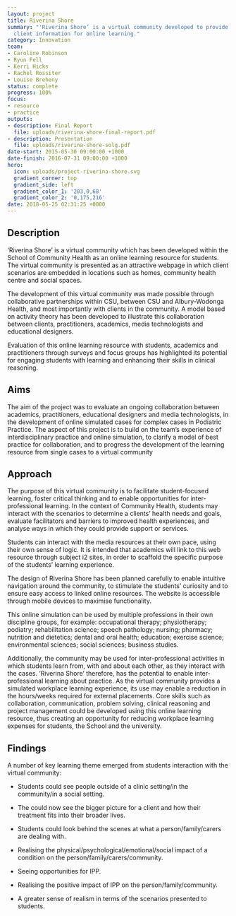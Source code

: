 ```yaml
---
layout: project
title: Riverina Shore
summary: "'Riverina Shore’ is a virtual community developed to provide contextual
  client information for online learning."
category: Innovation
team:
- Caroline Robinson
- Ryun Fell
- Kerri Hicks
- Rachel Rossiter
- Louise Breheny
status: complete
progress: 100%
focus:
- resource
- practice
outputs:
- description: Final Report
  file: uploads/riverina-shore-final-report.pdf
- description: Presentation
  file: uploads/riverina-shore-solg.pdf
date-start: 2015-05-30 09:00:00 +1000
date-finish: 2016-07-31 09:00:00 +1000
hero:
  icon: uploads/project-riverina-shore.svg
  gradient_corner: top
  gradient_side: left
  gradient_color_1: '203,0,68'
  gradient_color_2: '0,175,216'
date: 2018-05-25 02:31:25 +0000
---
```


## Description

‘Riverina Shore’ is a virtual community which has been developed within the School of Community Health as an online learning resource for students. The virtual community is presented as an attractive webpage in which client scenarios are embedded in locations such as homes, community health centre and social spaces.

The development of this virtual community was made possible through collaborative partnerships within CSU, between CSU and Albury-Wodonga Health, and most importantly with clients in the community.  A model based on activity theory has been developed to illustrate this collaboration between clients, practitioners, academics, media technologists and educational designers.

Evaluation of this online learning resource with students, academics and practitioners through surveys and focus groups has highlighted its potential for engaging students with learning and enhancing their skills in clinical reasoning.

## Aims

The aim of the project was to evaluate an ongoing collaboration between academics, practitioners, educational designers and media technologists, in the development of online simulated cases for complex cases in Podiatric Practice. The aspect of this project is to build on the team’s experience of interdisciplinary practice and online simulation, to clarify a model of best practice for collaboration, and to progress the development of the learning resource from single cases to a virtual community

## Approach

The purpose of this virtual community is to facilitate student-focused learning, foster critical thinking and to enable opportunities for inter-professional learning. In the context of Community Health, students may interact with the scenarios to determine a clients’ health needs and goals, evaluate facilitators and barriers to improved health experiences, and analyse ways in which they could provide support or services.

Students can interact with the media resources at their own pace, using their own sense of logic. It is intended that academics will link to this web resource through subject i2 sites, in order to scaffold the specific purpose of the students’ learning experience.

The design of Riverina Shore has been planned carefully to enable intuitive navigation around the community, to stimulate the students’ curiosity and to ensure easy access to linked online resources. The website is accessible through mobile devices to maximise functionality.

This online simulation can be used by multiple professions in their own discipline groups, for example: occupational therapy; physiotherapy; podiatry; rehabilitation science; speech pathology; nursing; pharmacy; nutrition and dietetics; dental and oral health; education; exercise science; environmental sciences; social sciences; business studies.

Additionally, the community may be used for inter-professional activities in which students learn from, with and about each other, as they interact with the cases. ‘Riverina Shore’ therefore, has the potential to enable inter- professional learning about practice. As the virtual community provides a simulated workplace learning experience, its use may enable a reduction in the hours/weeks required for external placements. Core skills such as collaboration, communication, problem solving, clinical reasoning and project management could be developed using this online learning resource, thus creating an opportunity for reducing workplace learning expenses for students, the School and the university.

## Findings

A number of key learning theme emerged from students interaction with the virtual community:

- Students could see people outside of a clinic setting/in the community/in a social setting.

- The could now see the bigger picture for a client and how their treatment fits into their broader lives.

- Students could look behind the scenes at what a person/family/carers are dealing with.
- Realising the physical/psychological/emotional/social impact of a condition on the person/family/carers/community.

- Seeing opportunities for IPP.
- Realising the positive impact of IPP on the person/family/community.

- A greater sense of realism in terms of the scenarios presented to students.
